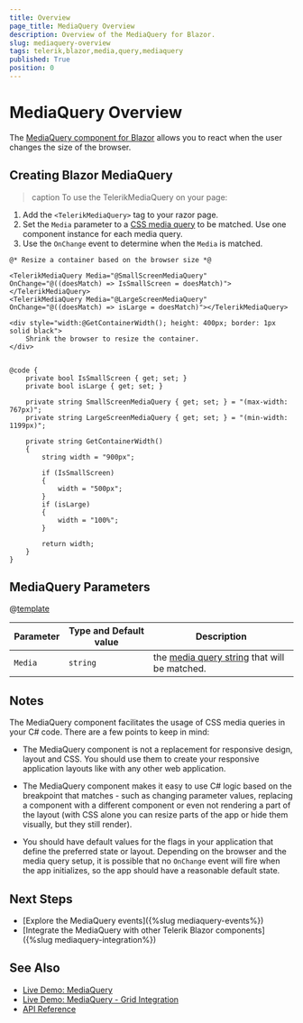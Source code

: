 ```yaml
---
title: Overview
page_title: MediaQuery Overview
description: Overview of the MediaQuery for Blazor.
slug: mediaquery-overview
tags: telerik,blazor,media,query,mediaquery
published: True
position: 0
---
```


# MediaQuery Overview

The <a href = "https://www.telerik.com/blazor-ui/mediaquery" target="_blank">MediaQuery component for Blazor</a> allows you to react when the user changes the size of the browser. 

## Creating Blazor MediaQuery

>caption To use the TelerikMediaQuery on your page: 

1. Add the `<TelerikMediaQuery>` tag to your razor page.
1. Set the `Media` parameter to a <a href="https://developer.mozilla.org/en-US/docs/Web/CSS/Media_Queries/Using_media_queries" target="_blank">CSS media query</a> to be matched. Use one component instance for each media query.
1. Use the `OnChange` event to determine when the `Media` is matched. 


````CSHTML
@* Resize a container based on the browser size *@

<TelerikMediaQuery Media="@SmallScreenMediaQuery" OnChange="@((doesMatch) => IsSmallScreen = doesMatch)"></TelerikMediaQuery>
<TelerikMediaQuery Media="@LargeScreenMediaQuery" OnChange="@((doesMatch) => isLarge = doesMatch)"></TelerikMediaQuery>

<div style="width:@GetContainerWidth(); height: 400px; border: 1px solid black">
    Shrink the browser to resize the container.
</div>


@code {
    private bool IsSmallScreen { get; set; }
    private bool isLarge { get; set; }

    private string SmallScreenMediaQuery { get; set; } = "(max-width: 767px)";
    private string LargeScreenMediaQuery { get; set; } = "(min-width: 1199px)";

    private string GetContainerWidth()
    {
        string width = "900px";

        if (IsSmallScreen)
        {
            width = "500px";
        }
        if (isLarge)
        {
            width = "100%";
        }

        return width;
    }
} 
````

## MediaQuery Parameters

@[template](/_contentTemplates/common/parameters-table-styles.md#table-layout)

| Parameter | Type and Default value | Description |
|-----------|------------------------|-------------|
| `Media`  | `string` | the <a href="https://developer.mozilla.org/en-US/docs/Web/CSS/Media_Queries/Using_media_queries" target="_blank">media query string</a> that will be matched. |

## Notes

The MediaQuery component facilitates the usage of CSS media queries in your C# code. There are a few points to keep in mind:

* The MediaQuery component is not a replacement for responsive design, layout and CSS. You should use them to create your responsive application layouts like with any other web application.

* The MediaQuery component makes it easy to use C# logic based on the breakpoint that matches - such as changing parameter values, replacing a component with a different component or even not rendering a part of the layout (with CSS alone you can resize parts of the app or hide them visually, but they still render).

* You should have default values for the flags in your application that define the preferred state or layout. Depending on the browser and the media query setup, it is possible that no `OnChange` event will fire when the app initializes, so the app should have a reasonable default state.

## Next Steps

* [Explore the MediaQuery events]({%slug mediaquery-events%})
* [Integrate the MediaQuery with other Telerik Blazor components]({%slug mediaquery-integration%})

## See Also

  * [Live Demo: MediaQuery](https://demos.telerik.com/blazor-ui/mediaquery/overview)
  * [Live Demo: MediaQuery - Grid Integration](https://demos.telerik.com/blazor-ui/mediaquery/grid-integration)
  * [API Reference](https://docs.telerik.com/blazor-ui/api/Telerik.Blazor.Components.TelerikMediaQuery)
   
